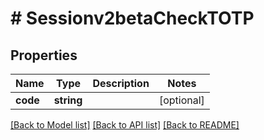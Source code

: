 # # Sessionv2betaCheckTOTP

## Properties

Name | Type | Description | Notes
------------ | ------------- | ------------- | -------------
**code** | **string** |  | [optional]

[[Back to Model list]](../../README.md#models) [[Back to API list]](../../README.md#endpoints) [[Back to README]](../../README.md)
